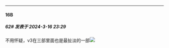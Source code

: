 ﻿
*****

####  16B  
##### 62#       发表于 2024-3-16 23:29

不用怀疑，v3在三部里面也是最扯淡的一部<img src="https://static.saraba1st.com/image/smiley/face2017/013.png" referrerpolicy="no-referrer">

